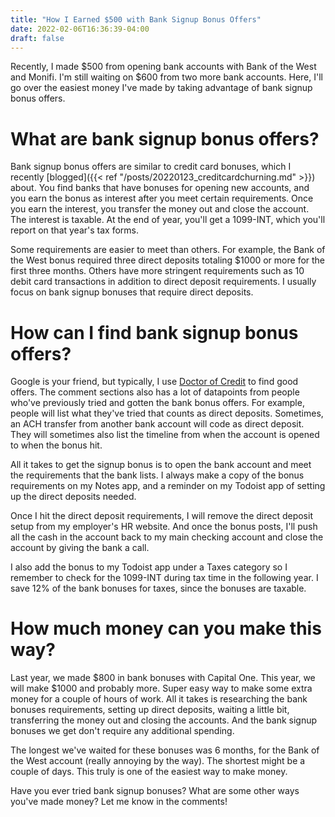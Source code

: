 ```yaml
---
title: "How I Earned $500 with Bank Signup Bonus Offers"
date: 2022-02-06T16:36:39-04:00
draft: false
---
```


Recently, I made $500 from opening bank accounts with Bank of the West and Monifi. I'm still waiting on $600 from two more bank accounts. Here, I'll go over the easiest money I've made by taking advantage of bank signup bonus offers.

# What are bank signup bonus offers?

Bank signup bonus offers are similar to credit card bonuses, which I recently [blogged]({{< ref "/posts/20220123_creditcardchurning.md" >}}) about. You find banks that have bonuses for opening new accounts, and you earn the bonus as interest after you meet certain requirements. Once you earn the interest, you transfer the money out and close the account. The interest is taxable. At the end of year, you'll get a 1099-INT, which you'll report on that year's tax forms. 

Some requirements are easier to meet than others. For example, the Bank of the West bonus required three direct deposits totaling $1000 or more for the first three months. Others have more stringent requirements such as 10 debit card transactions in addition to direct deposit requirements. I usually focus on bank signup bonuses that require direct deposits.

# How can I find bank signup bonus offers?
Google is your friend, but typically, I use [Doctor of Credit](http://doctorofcredit.com/) to find good offers. The comment sections also has a lot of datapoints from people who've previously tried and gotten the bank bonus offers. For example, people will list what they've tried that counts as direct deposits. Sometimes, an ACH transfer from another bank account will code as direct deposit. They will sometimes also list the timeline from when the account is opened to when the bonus hit. 

All it takes to get the signup bonus is to open the bank account and meet the requirements that the bank lists. I always make a copy of the bonus requirements on my Notes app, and a reminder on my Todoist app of setting up the direct deposits needed. 

Once I hit the direct deposit requirements, I will remove the direct deposit setup from my employer's HR website. And once the bonus posts, I'll push all the cash in the account back to my main checking account and close the account by giving the bank a call. 

I also add the bonus to my Todoist app under a Taxes category so I remember to check for the 1099-INT during tax time in the following year. I save 12% of the bank bonuses for taxes, since the bonuses are taxable. 

# How much money can you make this way?
Last year, we made $800 in bank bonuses with Capital One. This year, we will make $1000 and probably more. Super easy way to make some extra money for a couple of hours of work. All it takes is researching the bank bonuses requirements, setting up direct deposits, waiting a little bit, transferring the money out and closing the accounts. And the bank signup bonuses we get don't require any additional spending. 

The longest we've waited for these bonuses was 6 months, for the Bank of the West account (really annoying by the way). The shortest might be a couple of days. This truly is one of the easiest way to make money. 

Have you ever tried bank signup bonuses? What are some other ways you've made money? Let me know in the comments!

